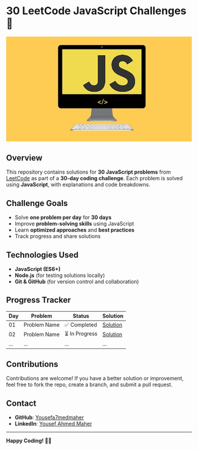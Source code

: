 # 30 LeetCode JavaScript Challenges 🚀  

![30 Days JavaScript Challenge](30D_JS.jpg)
## Overview  
This repository contains solutions for **30 JavaScript problems** from [LeetCode](https://leetcode.com/) as part of a **30-day coding challenge**. Each problem is solved using **JavaScript**, with explanations and code breakdowns.  

## Challenge Goals  
- Solve **one problem per day** for **30 days**  
- Improve **problem-solving skills** using JavaScript  
- Learn **optimized approaches** and **best practices**  
- Track progress and share solutions  

## Technologies Used  
- **JavaScript (ES6+)**  
- **Node.js** (for testing solutions locally)  
- **Git & GitHub** (for version control and collaboration)  

## Progress Tracker  

| Day | Problem | Status | Solution |
|-----|---------|--------|----------|
| 01  | Problem Name  | ✅ Completed | [Solution](Day01/solution.js) |
| 02  | Problem Name  | ⏳ In Progress | [Solution](Day02/solution.js) |
| ... | ...  | ... | ... |

## Contributions  
Contributions are welcome! If you have a better solution or improvement, feel free to fork the repo, create a branch, and submit a pull request.  

## Contact  
- **GitHub**: [Yousefa7medmaher](https://github.com/Yousefa7medmaher)  
- **LinkedIn**: [Yousef Ahmed Maher](https://www.linkedin.com/in/yousef-ahmed-maher-272275279/)  

---

**Happy Coding! 🚀🔥**
